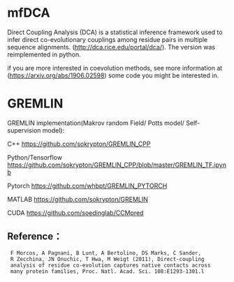 # mfDCA
Direct Coupling Analysis (DCA) is a statistical inference framework used to infer direct co-evolutionary couplings among residue pairs in multiple sequence alignments.  (http://dca.rice.edu/portal/dca/). The  version was reimplemented in python.

if you are more interested in coevolution methods, see more information at (https://arxiv.org/abs/1906.02598)
some code you might be interested in.

# GREMLIN
GREMLIN implementation(Makrov random Field/ Potts model/ Self-supervision model):

C++ https://github.com/sokrypton/GREMLIN_CPP

Python/Tensorflow https://github.com/sokrypton/GREMLIN_CPP/blob/master/GREMLIN_TF.ipynb

Pytorch https://github.com/whbpt/GREMLIN_PYTORCH

MATLAB https://github.com/sokrypton/GREMLIN

CUDA https://github.com/soedinglab/CCMpred




Reference：
----------------------
     F Morcos, A Pagnani, B Lunt, A Bertolino, DS Marks, C Sander, 
     R Zecchina, JN Onuchic, T Hwa, M Weigt (2011), Direct-coupling
     analysis of residue co-evolution captures native contacts across 
     many protein families, Proc. Natl. Acad. Sci. 108:E1293-1301.l

